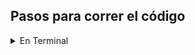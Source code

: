 ## Pasos para correr el código

<details>
  <summary>En Terminal</summary>
  <ol>
    <li>
      <a>Descargar toda la carpeta del ejercicio, o bien solo el archivo .py que se desea correr</a>
    </li>
    <li>
      <a>Abrir la terminal o Command Prompt (CMD) de la computadora<a/>
    </li>
    <li>
      <a>Utilizando el comando "cd" en la terminal, dirigirse al directorio donde se encuentra el archivo</a>
    </li>
    <li>
      <a>Ingresar el comando python3 + nombre del archivo.py </a>
    </li>
    
      
  </ol>
</details>
